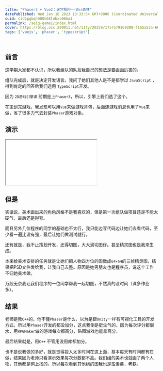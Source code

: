 ```yaml
---
title: "Phaser3 + Vue2：迷宫探险——诡计森林"
datePublished: Wed Jan 18 2023 13:33:54 GMT+0000 (Coordinated Universal Time)
cuid: cld1pgbqh000b08lebxo00bo1
permalink: /seig-game1/index.html
cover: https://blog.oss.200011.net/11ty/20259/1757579169280-f1b5a53a-60e9-45b5-a17b-31499defda28.png
tags: ['vuejs', 'phaser', 'typescript']

---
```


## 前言

这学期大家都不认识，所以我组队的队友我自己的想法是要画画厉害的。

组队完成后，就是决定开发语言。我问了她们其他人是不是都学过 `JavaScript` ，得到肯定的回答后我们选用 `TypeScript`开发。

因为 `2D游戏引擎课` 前期是上`Phaser3`，所以，引擎上我们选了这个。

在策划完游戏，我发现可以用`Vue`来做游戏背包，后面连游戏消息也用了`Vue`来做，省了很多力气去封装`Phaser`游戏对象。

## 演示

<iframe src="//player.bilibili.com/player.html?aid=904192349&amp;bvid=BV1qP4y1i7kn&amp;cid=934238052&amp;page=1" class="bilibili"> </iframe>

## 但是

实话说，美术画出来的角色风格不是我喜欢的，但是第一次组队做项目还是不能太硬气，最后还是得夸。

而且另外几位程序的同学的基础也不太行，我只能边写代码边让她们去看代码，至少看一遍比没有强，最后让她们做测试就行。

还有就是，我不止策划开发，还得切图，大大滴切图仔。甚至精灵图也是我来生成。

本来给美术安排的任务就是让她们把人物四方位的图做成`64×64`的三帧精灵图，结果把PSD文件发给我，让我自己去整。原因是她男朋友也是程序员，说这个工作不归她美术做。

万般无奈我让我们程序的一位同学帮我一起切图，不然真的没时间（课多作业多）。

## 结果

老师是教`C++`的，他不懂`Phaser`是什么，以为是跟`Unity`一样有可视化工具的开发方式，所以用`Phaser`开发的都没加分，这点我倒是挺生气的，因为每次评分都很水，用`RPGMaker`做的游戏每次都高分，贴图游戏也能拿高分。

最后结果就是，用`C++` 不管用没用库都加分。

也不是说我做的多好，就是觉得投入太多时间在这上面，基本每天有时间都有在做，结果因为老师只看演示效果每次分数都不高。我们组的美术也就画了两个人物，其他都是网上找的。所以每次看到其他组的图我也是蛮羡慕，老铁。